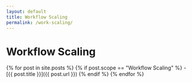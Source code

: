 ```yaml
---
layout: default
title: Workflow Scaling
permalink: /work-scaling/
---
```


# Workflow Scaling

{% for post in site.posts %}
  {% if post.scope == "Workflow Scaling" %}
    - [{{ post.title }}]({{ post.url }})
  {% endif %}
{% endfor %}
